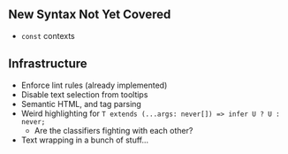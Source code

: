 
## New Syntax Not Yet Covered

 * `const` contexts

## Infrastructure

 * Enforce lint rules (already implemented)
 * Disable text selection from tooltips
 * Semantic HTML, and tag parsing
 * Weird highlighting for `T extends (...args: never[]) => infer U ? U : never;`
    * Are the classifiers fighting with each other?
* Text wrapping in a bunch of stuff...
